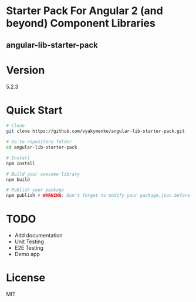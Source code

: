 # Starter Pack For Angular 2 (and beyond) Component Libraries
## angular-lib-starter-pack

# Version
5.2.3

# Quick Start
```bash
# Clone
git clone https://github.com/vyakymenko/angular-lib-starter-pack.git

# Go to repository folder
cd angular-lib-starter-pack

# Install
npm install

# Build your awesome library
npm build

# Publish your package
npm publish # WARNING: Don't forget to modify your package.json before publishing
```

# TODO
 - Add documentation
 - Unit Testing
 - E2E Testing
 - Demo app

# License

MIT

